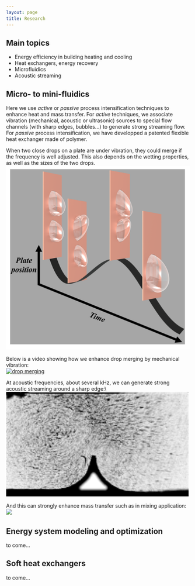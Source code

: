 ```yaml
---
layout: page
title: Research
---
```


## Main topics
- Energy efficiency in building heating and cooling
- Heat exchangers, energy recovery
- Microfluidics
- Acoustic streaming 

## Micro- to mini-fluidics
Here we use *active* or *passive* process intensification techniques to enhance heat and mass transfer. For *active* techniques, we associate vibration (mechanical, acoustic or ultrasonic) sources to special flow channels (with sharp edges, bubbles...) to generate strong streaming flow. For *passive* process intensification, we have developped a patented flexible heat exchanger made of polymer. 

When two close drops on a plate are under vibration, they could merge if the frequency is well adjusted. This also depends on the wetting properties, as well as the sizes of the two drops. \
![Mechanism of drops under vibration](./publi/vibdropmergecoverfig.png "drop dynamics")




Below is a video showing how we enhance drop merging by mechanical vibration:\
[![drop merging](http://img.youtube.com/vi/OCKlnEh3tEQ/0.jpg)](https://youtu.be/OCKlnEh3tEQ) 

At acoustic frequencies, about several kHz, we can generate strong acoustic streaming around a sharp edge:\ 
[<img src="./publi/seasasymstrong.gif" width="500"/>](strongstreaming.png)

And this can strongly enhance mass transfer such as in mixing application: \
[<img src="./publi/seasmixing.png" width="500"/>](streaminginmixing.png)




## Energy system modeling and optimization
to come...

## Soft heat exchangers
to come... 
